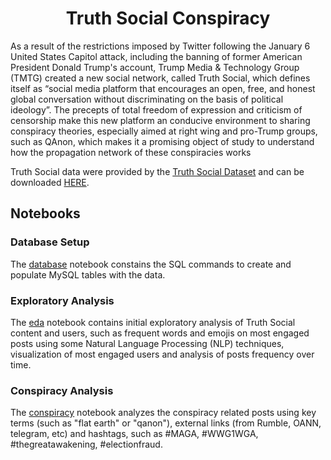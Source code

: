 <h1 align="center"> Truth Social Conspiracy </h1>
As a result of the restrictions imposed by Twitter following the January 6 United States Capitol attack, including the banning of former American President Donald Trump's account, Trump Media & Technology Group (TMTG) created a new social network, called Truth Social, which defines itself as “social media platform that encourages an open, free, and honest global conversation without discriminating on the basis of political ideology”. The precepts of total freedom of expression and criticism of censorship make this new platform an conducive environment to sharing conspiracy theories, especially aimed at right wing and pro-Trump groups, such as QAnon, which makes it a promising object of study to understand how the propagation network of these conspiracies works

Truth Social data were provided by the [Truth Social Dataset](https://arxiv.org/abs/2303.11240) and can be downloaded [HERE](https://zenodo.org/record/7531625#:~:text=A%20Truth%20Social%20data%20set%20containing%20a%20network,845%2C060%20Truth%20%28Truth%20Social%E2%80%99s%20term%20for%20post%29%20entries.).


## Notebooks

### Database Setup

The [database](https://github.com/jacksonns/Truth-Social-Conspiracy/blob/main/database.ipynb) notebook constains the SQL commands to create and populate MySQL tables with the data.

### Exploratory Analysis

The [eda](https://github.com/jacksonns/Truth-Social-Conspiracy/blob/main/eda.ipynb) notebook contains initial exploratory analysis of Truth Social content and users, such as frequent words and emojis on most engaged posts using some Natural Language Processing (NLP) techniques, visualization of most engaged users and analysis of posts frequency over time.

### Conspiracy Analysis

The [conspiracy](https://github.com/jacksonns/Truth-Social-Conspiracy/blob/main/conspiracy.ipynb) notebook analyzes the conspiracy related posts using key terms (such as "flat earth" or "qanon"), external links (from Rumble, OANN, telegram, etc) and hashtags, such as #MAGA, #WWG1WGA, #thegreatawakening, #electionfraud.

